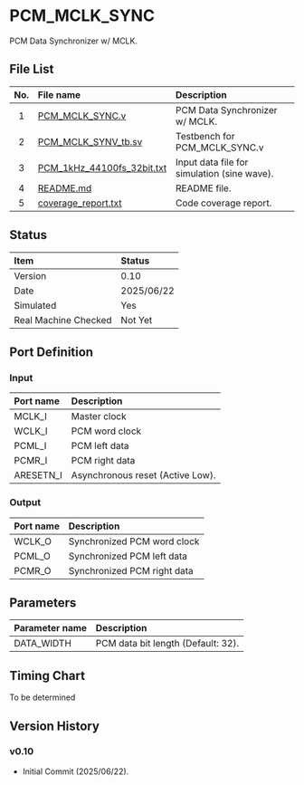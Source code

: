 # PCM_MCLK_SYNC
PCM Data Synchronizer w/ MCLK.

## File List
| No. |File name|Description|
|:---:|:-------------------------|:----------|
|  1  |[PCM_MCLK_SYNC.v]()|PCM Data Synchronizer w/ MCLK.|
|  2  |[PCM_MCLK_SYNV_tb.sv]()|Testbench for PCM_MCLK_SYNC.v|
|  3  |[PCM_1kHz_44100fs_32bit.txt]()|Input data file for simulation (sine wave).|
|  4  |[README.md]()|README file.|
|  5  |[coverage_report.txt]()|Code coverage report.|


## Status
|Item|Status|
|:------|:---------|
|Version|0.10|
|Date   |2025/06/22|
|Simulated|Yes|
|Real Machine Checked|Not Yet|

## Port Definition
### Input
|Port name|Description|
|:--------|:----------|
|MCLK_I|Master clock|
|WCLK_I|PCM word clock|
|PCML_I|PCM left data|
|PCMR_I|PCM right data|
|ARESETN_I|Asynchronous reset (Active Low).|

### Output
|Port name|Description|
|:--------|:----------|
|WCLK_O|Synchronized PCM word clock|
|PCML_O|Synchronized PCM left data|
|PCMR_O|Synchronized PCM right data|

## Parameters
|Parameter name|Description|
|:-------------|:----------|
|DATA_WIDTH|PCM data bit length (Default: 32).|

## Timing Chart
To be determined

## Version History
### v0.10
- Initial Commit (2025/06/22).